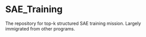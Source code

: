 # SAE_Training
The repository for top-k structured SAE training mission.
Largely immigrated from other programs.
